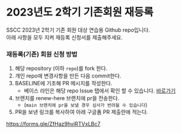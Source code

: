 # 2023년도 2학기 기존회원 재등록

SSCC 2023년 2학기 기존 회원 대상 연습용 Github repo입니다.  
아래 사항을 모두 지켜 재등록 신청서를 제출해주세요.


### 재등록(기존) 회원 신청 방법
1. 해당 repository (이하 `repo`)를 fork 한다.
2. 개인 repo에 변경사항을 만든 다음 commit한다.
3. BASELINE에 기초해 PR 메시지를 작성한다.
   - 베이스 라인은 해당 repo Issue 탭에서 확인 할 수 있습니다. [바로가기](https://github.com/SoongSilComputingClub/2023-2-existing-member-renew/issues/1)
4. 브랜치를 renew-here 브랜치에 pr을 전송한다.
   - (`main 브랜치에 pr을 보낼 경우 심사가 반려될 수 있습니다`)
5. PR을 보낸 링크를 복사하여 아래 구글폼 PR 제출란에 적는다.

https://forms.gle/ZfHaz9hviRTVxLBc7

